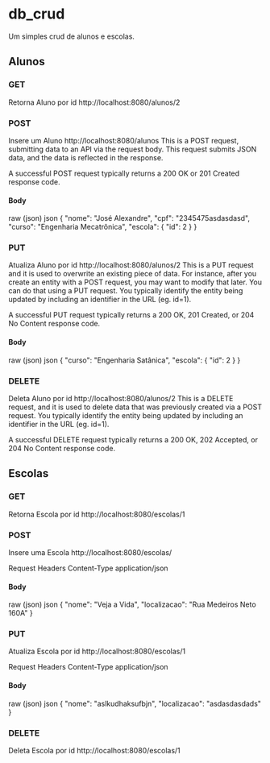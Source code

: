 # db_crud

Um simples crud de alunos e escolas.

## Alunos

### GET

Retorna Aluno por id
http://localhost:8080/alunos/2

### POST

Insere um Aluno
http://localhost:8080/alunos
This is a POST request, submitting data to an API via the request body. This request submits JSON data, and the data is reflected in the response.

A successful POST request typically returns a 200 OK or 201 Created response code.

#### Body

raw (json)
json
{
"nome": "José Alexandre",
"cpf": "2345475asdasdasd",
"curso": "Engenharia Mecatrônica",
"escola": {
"id": 2
}
}

### PUT

Atualiza Aluno por id
http://localhost:8080/alunos/2
This is a PUT request and it is used to overwrite an existing piece of data. For instance, after you create an entity with a POST request, you may want to modify that later. You can do that using a PUT request. You typically identify the entity being updated by including an identifier in the URL (eg. id=1).

A successful PUT request typically returns a 200 OK, 201 Created, or 204 No Content response code.

#### Body

raw (json)
json
{
"curso": "Engenharia Satânica",
"escola": {
"id": 2
}
}

### DELETE

Deleta Aluno por id
http://localhost:8080/alunos/2
This is a DELETE request, and it is used to delete data that was previously created via a POST request. You typically identify the entity being updated by including an identifier in the URL (eg. id=1).

A successful DELETE request typically returns a 200 OK, 202 Accepted, or 204 No Content response code.

## Escolas

### GET

Retorna Escola por id
http://localhost:8080/escolas/1

### POST

Insere uma Escola
http://localhost:8080/escolas/

Request Headers
Content-Type
application/json

#### Body

raw (json)
json
{
"nome": "Veja a Vida",
"localizacao": "Rua Medeiros Neto 160A"
}

### PUT

Atualiza Escola por id
http://localhost:8080/escolas/1



Request Headers
Content-Type
application/json

#### Body

raw (json)
json
{
"nome": "aslkudhaksufbjn",
"localizacao": "asdasdasdads"
}

### DELETE

Deleta Escola por id
http://localhost:8080/escolas/1
